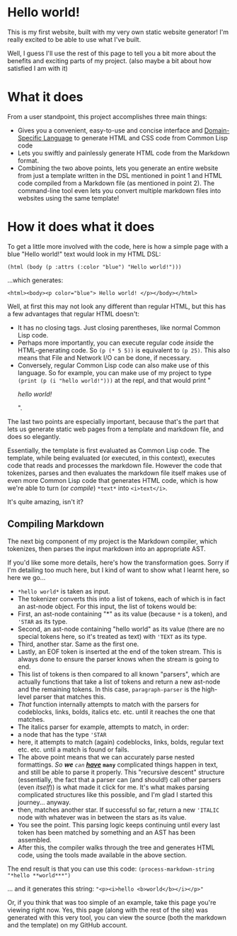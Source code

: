 # Hello world!
This is my first website, built with my very own static website generator!
I'm really excited to be able to use what I've built.

Well, I guess I'll use the rest of this page to tell you a bit
more about the benefits and exciting parts of my project.
 (also maybe a bit about how satisfied I am with it)

# What it does
From a user standpoint, this project accomplishes three main things:

- Gives you a convenient, easy-to-use and concise interface and [Domain-Specific Language](https://en.wikipedia.org/wiki/Domain-specific_language) to generate HTML and CSS code from Common Lisp code
- Lets you swiftly and painlessly generate HTML code from the Markdown format.
- Combining the two above points, lets you generate an entire website from just a template written in the DSL mentioned in point 1 and HTML code compiled from a Markdown file (as mentioned in point 2). The command-line tool even lets you convert multiple markdown files into websites using the same template!


# How it does what it does

To get a little more involved with the code, here is how a simple page
with a blue "Hello world!" text would look in my HTML DSL:

`(html (body (p :attrs (:color "blue") "Hello world!")))`

...which generates:

`<html><body><p color="blue"> Hello world! </p></body></html>`

Well, at first this may not look any different than regular HTML, but this has
a few advantages that regular HTML doesn't:

- It has no closing tags. Just closing parentheses, like normal Common Lisp code.
- Perhaps more importantly, you can execute regular code *inside* the HTML-generating code. So `(p (* 5 5))` is equivalent to `(p 25)`. This also means that File and Network I/O can be done, if necessary.
- Conversely, regular Common Lisp code can also make use of this language. So for example, you can make use of my project to type `(print (p (i "hello world!")))` at the repl, and that would print "<p><i>hello world!</i></p>".

The last two points are especially important, because that's the part that lets us
generate static web pages from a template and markdown file, and does so elegantly.

Essentially, the template is first evaluated as Common Lisp code.
The template, while being evaluated (or executed, in this context), executes code
that reads and processes the markdown file. However the code that tokenizes, parses
and then evaluates the markdown file itself makes use of even more Common Lisp code that
generates HTML code, which is how we're able to turn (or *compile*) `*text*` into `<i>text</i>`.

It's quite amazing, isn't it?

## Compiling Markdown


The next big component of my project is the Markdown compiler, which tokenizes, then parses
the input markdown into an appropriate AST.

If you'd like some more details, here's how the transformation goes.
Sorry if I'm detailing too much here, but I kind of want to show what I learnt here,
so here we go...
 
- `*hello world*` is taken as input.
- The tokenizer converts this into a list of tokens, each of which is in fact an ast-node object. For this input, the list of tokens would be:
 - First, an ast-node containing "*" as its value (because `*` is a token), and `'STAR` as its type.
 - Second, an ast-node containing "hello world" as its value (there are no special tokens here, so it's treated as text) with `'TEXT` as its type.
 - Third, another star. Same as the first one.
 - Lastly, an EOF token is inserted at the end of the token stream. This is always done to ensure the parser knows when the stream is going to end.
- This list of tokens is then compared to all known "parsers", which are actually functions that take a list of tokens and return a new ast-node and the remaining tokens. In this case, `paragraph-parser` is the high-level parser that matches this.
- *That* function internally attempts to match with the parsers for codeblocks, links, bolds, italics etc. etc. until it reaches the one that matches.
- The italics parser for example, attempts to match, in order:
 - a node that has the type `'STAR`
 - here, it attempts to match (again) codeblocks, links, bolds, regular text etc. etc. until a match is found or fails.
 - The above point means that we can accurately parse nested formattings. *So **we** `can` [**have**](https://rickroll.com)* **`many`** complicated things happen in text, and still be able to parse it properly. This "recursive descent" structure (essentially, the fact that a parser can (and should!) call other parsers (even *itself*)) is what made it click for me. It's what makes parsing complicated structures like this possible, and I'm glad I started this journey... anyway.
 - then, matches another star. If successful so far, return a new `'ITALIC` node with whatever was in between the stars as its value.
- You see the point. This parsing logic keeps continuing until every last token has been matched by something and an AST has been assembled.
- After this, the compiler walks through the tree and generates HTML code, using the tools made available in the above section.

The end result is that you can use this code: `(process-markdown-string "*hello **world***")`

... and it generates this string: `"<p><i>hello <b>world</b></i></p>"`

Or, if you think that was too simple of an example, take this page you're viewing right now. Yes, this page (along with the rest of the site) was generated with this very tool, you can view the source (both the markdown and the template) on my GitHub account.
